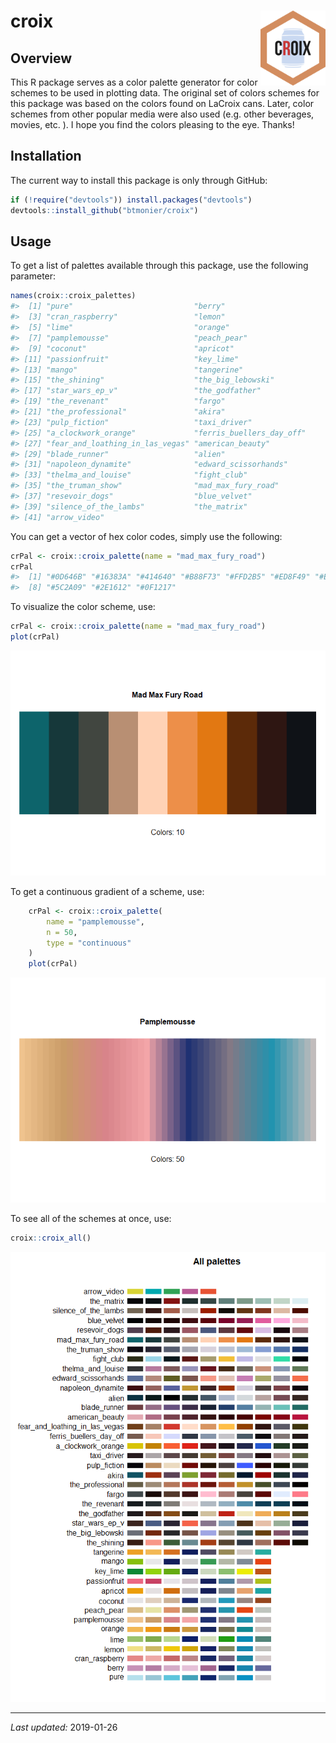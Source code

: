 
croix <img src="man/figures/croix_logo.svg" align="right" height="120"/>
========================================================================

Overview
--------

This R package serves as a color palette generator for color schemes to be used in plotting data. The original set of colors schemes for this package was based on the colors found on LaCroix cans. Later, color schemes from other popular media were also used (e.g. other beverages, movies, etc. ). I hope you find the colors pleasing to the eye. Thanks!

Installation
------------

The current way to install this package is only through GitHub:

``` r
if (!require("devtools")) install.packages("devtools")
devtools::install_github("btmonier/croix")
```

Usage
-----

To get a list of palettes available through this package, use the following parameter:

``` r
names(croix::croix_palettes)
#>  [1] "pure"                           "berry"                         
#>  [3] "cran_raspberry"                 "lemon"                         
#>  [5] "lime"                           "orange"                        
#>  [7] "pamplemousse"                   "peach_pear"                    
#>  [9] "coconut"                        "apricot"                       
#> [11] "passionfruit"                   "key_lime"                      
#> [13] "mango"                          "tangerine"                     
#> [15] "the_shining"                    "the_big_lebowski"              
#> [17] "star_wars_ep_v"                 "the_godfather"                 
#> [19] "the_revenant"                   "fargo"                         
#> [21] "the_professional"               "akira"                         
#> [23] "pulp_fiction"                   "taxi_driver"                   
#> [25] "a_clockwork_orange"             "ferris_buellers_day_off"       
#> [27] "fear_and_loathing_in_las_vegas" "american_beauty"               
#> [29] "blade_runner"                   "alien"                         
#> [31] "napoleon_dynamite"              "edward_scissorhands"           
#> [33] "thelma_and_louise"              "fight_club"                    
#> [35] "the_truman_show"                "mad_max_fury_road"             
#> [37] "resevoir_dogs"                  "blue_velvet"                   
#> [39] "silence_of_the_lambs"           "the_matrix"                    
#> [41] "arrow_video"
```

You can get a vector of hex color codes, simply use the following:

``` r
crPal <- croix::croix_palette(name = "mad_max_fury_road")
crPal
#>  [1] "#0D646B" "#16383A" "#414640" "#B88F73" "#FFD2B5" "#ED8F49" "#E27812"
#>  [8] "#5C2A09" "#2E1612" "#0F1217"
```

To visualize the color scheme, use:

``` r
crPal <- croix::croix_palette(name = "mad_max_fury_road")
plot(crPal)
```

![](man/figures/README-croix_plot_01-1.png)

To get a continuous gradient of a scheme, use:

``` r
    crPal <- croix::croix_palette(
        name = "pamplemousse", 
        n = 50, 
        type = "continuous"
    )
    plot(crPal)
```

![](man/figures/README-croix_plot_02-1.png)

To see all of the schemes at once, use:

``` r
croix::croix_all()
```

![](man/figures/README-croix_plot_03-1.png)

------------------------------------------------------------------------

*Last updated:* 2019-01-26
